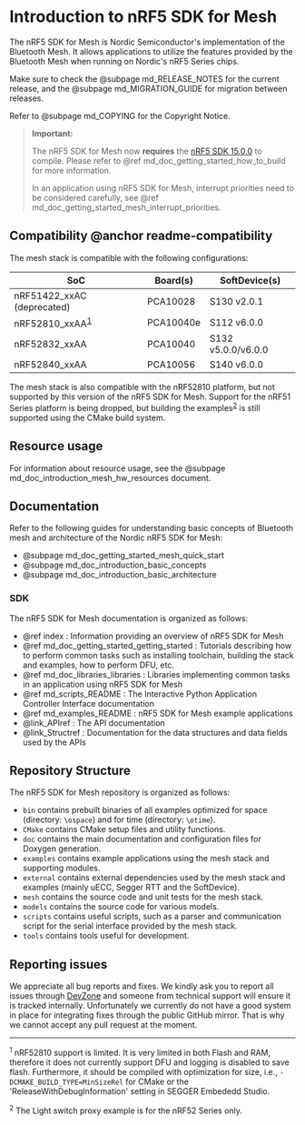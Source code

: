 # Introduction to nRF5 SDK for Mesh

The nRF5 SDK for Mesh is Nordic Semiconductor's implementation of the Bluetooth Mesh. It allows
applications to utilize the features provided by the Bluetooth Mesh when running on Nordic's
nRF5 Series chips.

Make sure to check the @subpage md_RELEASE_NOTES for the current release, and the
@subpage md_MIGRATION_GUIDE for migration between releases.

Refer to @subpage md_COPYING for the Copyright Notice.

> **Important:**
>
> The nRF5 SDK for Mesh now **requires** the
> <a href="http://developer.nordicsemi.com/nRF5_SDK/nRF5_SDK_v15.x.x/" target="_blank">nRF5 SDK 15.0.0</a>
> to compile. Please refer to @ref md_doc_getting_started_how_to_build for more information.
>
> In an application using nRF5 SDK for Mesh, interrupt priorities need to be considered carefully,
> see @ref md_doc_getting_started_mesh_interrupt_priorities.

## Compatibility @anchor readme-compatibility

The mesh stack is compatible with the following configurations:

| SoC                                            | Board(s)  | SoftDevice(s)       |
| ---------------------------------------------- | --------- | ------------------- |
| nRF51422_xxAC (deprecated)                     | PCA10028  | S130 v2.0.1         |
| nRF52810_xxAA<sup><a href="#fn:1">1</a></sup>  | PCA10040e | S112 v6.0.0         |
| nRF52832_xxAA                                  | PCA10040  | S132 v5.0.0/v6.0.0  |
| nRF52840_xxAA                                  | PCA10056  | S140 v6.0.0         |

The mesh stack is also compatible with the nRF52810 platform, but not supported by this version of the nRF5 SDK for Mesh.
Support for the nRF51 Series platform is being dropped, but building the examples<sup><a href="#fn:2">2</a></sup>
is still supported using
the CMake build system.

## Resource usage
For information about resource usage, see the @subpage md_doc_introduction_mesh_hw_resources document.

## Documentation

Refer to the following guides for understanding basic concepts of Bluetooth mesh and architecture of
the Nordic nRF5 SDK for Mesh:
  - @subpage md_doc_getting_started_mesh_quick_start
  - @subpage md_doc_introduction_basic_concepts
  - @subpage md_doc_introduction_basic_architecture

### SDK
The nRF5 SDK for Mesh documentation is organized as follows:
  - @ref index : Information providing an overview of nRF5 SDK for Mesh
  - @ref md_doc_getting_started_getting_started : Tutorials describing how to perform common tasks
  such as installing toolchain, building the stack and examples, how to perform DFU, etc.
  - @ref md_doc_libraries_libraries : Libraries implementing common tasks in an application using nRF5 SDK for Mesh
  - @ref md_scripts_README : The Interactive Python Application Controller Interface documentation
  - @ref md_examples_README : nRF5 SDK for Mesh example applications
  - @link_APIref : The API documentation
  - @link_Structref : Documentation for the data structures and data fields used by the APIs

## Repository Structure
The nRF5 SDK for Mesh repository is organized as follows:
  - `bin` contains prebuilt binaries of all examples optimized for space (directory: `\ospace`) and for time (directory: `\otime`).
  - `CMake` contains CMake setup files and utility functions.
  - `doc` contains the main documentation and configuration files for Doxygen generation.
  - `examples` contains example applications using the mesh stack and supporting modules.
  - `external` contains external dependencies used by the mesh stack and examples (mainly uECC, Segger RTT and the SoftDevice).
  - `mesh` contains the source code and unit tests for the mesh stack.
  - `models` contains the source code for various models.
  - `scripts` contains useful scripts, such as a parser and communication script for the serial
  interface provided by the mesh stack.
  - `tools` contains tools useful for development.


## Reporting issues

We appreciate all bug reports and fixes. We kindly ask you to report all issues through
<a href="https://devzone.nordicsemi.com" target="_blank">DevZone</a> and someone from
technical support will ensure it is tracked internally. Unfortunately we currently do
not have a good system in place for integrating fixes through the public GitHub mirror.
That is why we cannot accept any pull request at the moment.

---

<sup id="fn:1">1</sup> nRF52810 support is limited. It is very limited in both Flash and RAM, therefore it does
not currently support DFU and logging is disabled to save flash. Furthermore, it should be compiled with
optimization for size, i.e., `-DCMAKE_BUILD_TYPE=MinSizeRel` for CMake or the 'ReleaseWithDebugInformation'
setting in SEGGER Embededd Studio.

<sup id="fn:2">2</sup> The Light switch proxy example is for the nRF52 Series only.
